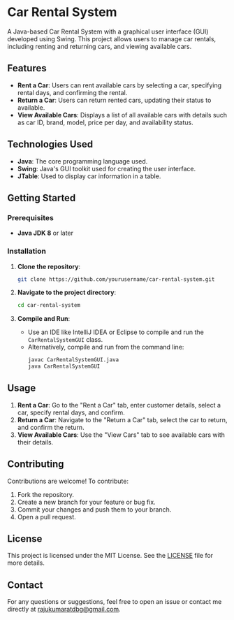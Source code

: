 
# Car Rental System

A Java-based Car Rental System with a graphical user interface (GUI) developed using Swing. This project allows users to manage car rentals, including renting and returning cars, and viewing available cars.

## Features

- **Rent a Car**: Users can rent available cars by selecting a car, specifying rental days, and confirming the rental.
- **Return a Car**: Users can return rented cars, updating their status to available.
- **View Available Cars**: Displays a list of all available cars with details such as car ID, brand, model, price per day, and availability status.

## Technologies Used

- **Java**: The core programming language used.
- **Swing**: Java's GUI toolkit used for creating the user interface.
- **JTable**: Used to display car information in a table.

## Getting Started

### Prerequisites

- **Java JDK 8** or later

### Installation

1. **Clone the repository**:
   ```bash
   git clone https://github.com/yourusername/car-rental-system.git
   ```

2. **Navigate to the project directory**:
   ```bash
   cd car-rental-system
   ```

3. **Compile and Run**:
   - Use an IDE like IntelliJ IDEA or Eclipse to compile and run the `CarRentalSystemGUI` class.
   - Alternatively, compile and run from the command line:
     ```bash
     javac CarRentalSystemGUI.java
     java CarRentalSystemGUI
     ```

## Usage

1. **Rent a Car**: Go to the "Rent a Car" tab, enter customer details, select a car, specify rental days, and confirm.
2. **Return a Car**: Navigate to the "Return a Car" tab, select the car to return, and confirm the return.
3. **View Available Cars**: Use the "View Cars" tab to see available cars with their details.

## Contributing

Contributions are welcome! To contribute:

1. Fork the repository.
2. Create a new branch for your feature or bug fix.
3. Commit your changes and push them to your branch.
4. Open a pull request.

## License

This project is licensed under the MIT License. See the [LICENSE](LICENSE) file for more details.

## Contact

For any questions or suggestions, feel free to open an issue or contact me directly at rajukumaratdbg@gmail.com.
